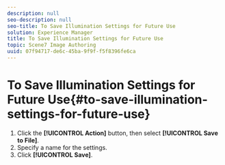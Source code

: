 ```yaml
---
description: null
seo-description: null
seo-title: To Save Illumination Settings for Future Use
solution: Experience Manager
title: To Save Illumination Settings for Future Use
topic: Scene7 Image Authoring
uuid: 07f94717-de6c-45ba-9f9f-f5f8396fe6ca
---
```


# To Save Illumination Settings for Future Use{#to-save-illumination-settings-for-future-use}

1. Click the **[!UICONTROL Action]** button, then select **[!UICONTROL Save to File]**.
1. Specify a name for the settings.
1. Click **[!UICONTROL Save]**.
